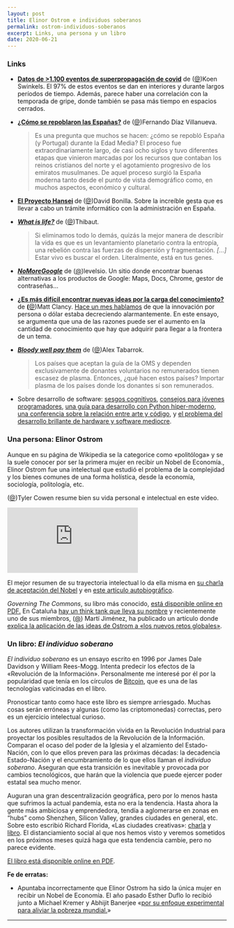 ```yaml
---
layout: post
title: Elinor Ostrom e individuos soberanos
permalink: ostrom-individuos-soberanos
excerpt: Links, una persona y un libro
date: 2020-06-21
--- 
```

<h3>Links</h3>
<ul>
    <li>
        <p><strong><a href="https://medium.com/@codecodekoen/covid-19-superspreading-events-database-4c0a7aa2342b">Datos de &gt;1.100 eventos de superpropagación de covid</a></strong> de (<a href="https://twitter.com/KoenSwinkels">@</a>)Koen Swinkels. El
            97% de estos eventos se dan en interiores y durante largos períodos de tiempo. Además, parece haber una correlación con la temporada de gripe, donde también se pasa más tiempo en espacios cerrados.</p>
    </li>
    <li>
        <p><strong><a href="https://www.youtube.com/watch?v=3mDrBs_Ybgg">¿Cómo se repoblaron las Españas?</a></strong> de (<a href="https://twitter.com/diazvillanueva">@</a>)Fernando Díaz Villanueva.</p>
        <blockquote>
            <p>Es una pregunta que muchos se hacen: ¿cómo se repobló España (y Portugal) durante la Edad Media? El proceso fue extraordinariamente largo, de casi ocho siglos y tuvo diferentes etapas que vinieron marcadas por los recursos que contaban los
                reinos cristianos del norte y el agotamiento progresivo de los emiratos musulmanes. De aquel proceso surgió la España moderna tanto desde el punto de vista demográfico como, en muchos aspectos, económico y cultural.</p>
        </blockquote>
    </li>
    <li>
        <p><strong><a href="https://mailchi.mp/bonillaware/proyecto-hansei?e=c66744e4e9">El Proyecto Hansei</a> </strong>de<strong> </strong>(<a href="https://twitter.com/david_bonilla">@</a>)David Bonilla. Sobre la increíble gesta que es llevar a cabo un
            trámite informático con la administración en España.</p>
    </li>
    <li>
        <p><em><strong><a href="https://connectom.substack.com/p/what-is-life">What is life?</a> </strong></em>de (<a href="https://twitter.com/Kpaxs">@</a>)Thibaut. </p>
        <blockquote>
            <p>Si eliminamos todo lo demás, quizás la mejor manera de describir la vida es que es un levantamiento planetario contra la entropía, una rebelión contra las fuerzas de dispersión y fragmentación. <em>[...] </em>Estar vivo es buscar el orden.
                Literalmente, está en tus genes.</p>
        </blockquote>
    </li>
    <li>
        <p><em><strong><a href="https://nomoregoogle.com/">NoMoreGoogle</a></strong></em> de (<a href="https://twitter.com/levelsio">@</a>)levelsio. Un sitio donde encontrar buenas alternativas a los productos de Google: Maps, Docs, Chrome, gestor de contraseñas...
            </p>
    </li>
    <li>
        <p><strong><a href="https://mattsclancy.substack.com/p/are-ideas-getting-harder-to-find">¿Es más difícil encontrar nuevas ideas por la carga del conocimiento?</a> </strong>de <strong>(</strong><a href="https://twitter.com/mattsclancy">@</a>)Matt
            Clancy. <a href="https://rbarbadillo.substack.com/p/transformacin-en-desescalada">Hace un mes hablamos</a> de que la innovación por persona o dólar estaba decreciendo alarmantemente. En este ensayo, se argumenta que una de las razones puede
            ser el aumento en la cantidad de conocimiento que hay que adquirir para llegar a la frontera de un tema.</p>
    </li>
    <li>
        <p><em><strong><a href="https://marginalrevolution.com/marginalrevolution/2020/06/bloody-well-pay-them.html">Bloody well pay them</a></strong></em> de (<a href="https://twitter.com/atabarrok">@</a>)Alex Tabarrok. </p>
        <blockquote>
            <p>Los países que aceptan la guía de la OMS y dependen exclusivamente de donantes voluntarios no remunerados tienen escasez de plasma. Entonces, ¿qué hacen estos países? Importar plasma de los países donde los donantes sí son remunerados.</p>
        </blockquote>
    </li>
    <li>
        <p>Sobre desarrollo de software: <a href="http://smyachenkov.com/posts/cognitive-biases-software-development/">sesgos cognitivos</a>, <a href="https://beesbuzz.biz/blog/2934-Advice-to-young-web-developers">consejos para jóvenes programadores</a>,
            <a href="https://cjolowicz.github.io/posts/hypermodern-python-01-setup/">una guía para desarrollo con Python híper-moderno</a>, <a href="https://www.youtube.com/watch?v=6avJHaC3C2U">una conferencia sobre la relación entre arte y código</a>,
            y <a href="https://craigmod.com/essays/software_slump/">el problema del desarrollo brillante de hardware y software mediocre</a>.</p>
    </li>
</ul>
<h3>Una persona: Elinor Ostrom</h3>
<p>Aunque en su página de Wikipedia se la categorice como «politóloga» y se la suele conocer por ser la primera mujer en recibir un Nobel de Economía., Elinor Ostrom fue una intelectual que estudió el problema de la complejidad y los bienes comunes de una
    forma holística, desde la economía, sociología, politología, etc.</p>
<p>(<a href="https://twitter.com/tylercowen">@</a>)Tyler Cowen resume bien su vida personal e intelectual en este vídeo.</p>
<div id="youtube2-BDEAgmklNyE" class="youtube-wrap" data-attrs="{&quot;videoId&quot;:&quot;BDEAgmklNyE&quot;,&quot;startTime&quot;:null,&quot;endTime&quot;:null}"><iframe src="https://www.youtube-nocookie.com/embed/BDEAgmklNyE?rel=0&amp;autoplay=0&amp;showinfo=0" frameborder="0" gesture="media" allow="autoplay; fullscreen" allowautoplay="true" allowfullscreen="true"></iframe></div>
<p>El mejor resumen de su trayectoria intelectual lo da ella misma en <a href="https://www.youtube.com/watch?v=T6OgRki5SgM">su charla de aceptación del Nobel</a> y en <a href="https://www.nobelprize.org/prizes/economic-sciences/2009/ostrom/biographical/">este artículo autobiográfico</a>.</p>
<p><em>Governing The Commons</em>, su libro más conocido, <a href="https://wtf.tw/ref/ostrom_1990.pdf">está disponible online en PDF.</a> En Cataluña <a href="https://institutostrom.org/en/">hay un think tank que lleva su nombre</a> y recientemente uno de
    sus miembros, (<a href="https://twitter.com/martijim7">@</a>) Martí Jiménez, ha publicado un artículo donde <a href="https://cadep.ufm.edu/semanario/2020/05/repensando-nuestras-instituciones-elinor-ostrom-y-la-teoria-de-la-eleccion-publica-ante-los-nuevos-retos-globales/">explica la aplicación de las ideas de Ostrom a «los nuevos retos globales»</a>.</p>
<h3>Un libro: <em>El individuo soberano</em></h3>
<p><em>El individuo soberano</em> es un ensayo escrito en 1996 por James Dale Davidson y William Rees-Mogg. Intenta predecir los efectos de la «Revolución de la Información». Personalmente me interesé por él por la popularidad que tenía en los círculos de
    <a href="https://estudiobitcoin.com/">Bitcoin</a>, que es una de las tecnologías vaticinadas en el libro.</p>
<p>Pronosticar tanto como hace este libro es siempre arriesgado. Muchas cosas serán erróneas y algunas (como las criptomonedas) correctas, pero es un ejercicio intelectual curioso.</p>
<p>Los autores utilizan la transformación vivida en la Revolución Industrial para proyectar los posibles resultados de la Revolución de la Información. Comparan el ocaso del poder de la Iglesia y el alzamiento del Estado-Nación, con lo que ellos preven para
    las próximas décadas: la decadencia Estado-Nación y el encumbramiento de lo que ellos llaman el <em>individuo soberano</em>. Aseguran que esta transición es inevitable y provocada por cambios tecnológicos, que harán que la violencia que puede ejercer
    poder estatal sea mucho menor.</p>
<p>Auguran una gran descentralización geográfica, pero por lo menos hasta que sufrimos la actual pandemia, esta no era la tendencia. Hasta ahora la gente más ambiciosa y emprendedora, tendía a aglomerarse en zonas en “hubs” como Shenzhen, Silicon Valley,
    grandes ciudades en general, etc. Sobre esto escribió Richard Florida, «Las ciudades creativas»: <a href="https://www.youtube.com/watch?v=oO8P9BheRxk">charla</a> y <a href="https://www.amazon.es/Las-ciudades-creativas-decisi%C3%B3n-importante/dp/8449322049">libro</a>.
    El distanciamiento social al que nos hemos visto y veremos sometidos en los próximos meses quizá haga que esta tendencia cambie, pero no parece evidente.</p>
<p><a href="https://www.semanticscholar.org/paper/The-Sovereign-Individual-Rees-Mogg-Davidson/f5fa37255b304967a834cc78e5d035f0f67ec5b2">El libro está disponible online en PDF</a>.</p>
<p><strong>Fe de erratas:</strong></p>
<ul>
    <li>
        <p>Apuntaba incorrectamente que Elinor Ostrom ha sido la única mujer en recibir un Nobel de Economía. El año pasado Esther Duflo lo recibió junto a Michael Kremer y Abhijit Banerjee «<a href="https://nadaesgratis.es/admin/repensar-la-pobreza-reflexiones-mas-pausadas-sobre-el-premio-nobel-de-economia-2019-a-abhijit-banerjee-esther-duflo-y-michael-kremer">por su enfoque experimental para aliviar la pobreza mundial.</a>»</p>
    </li>
</ul>
<div>
    <hr>
</div>
